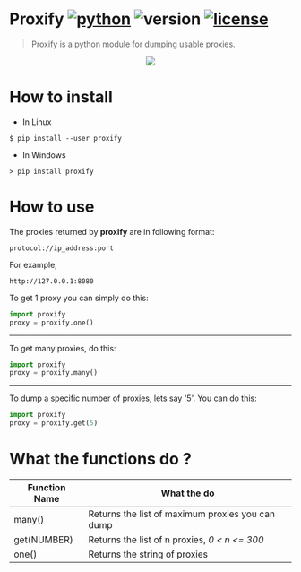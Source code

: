 # Proxify [![python](https://img.shields.io/badge/Python-universal-white.svg?style=style=flat-square)](https://www.python.org/downloads/) ![version](https://img.shields.io/badge/Version-v1_(stable)-blue.svg?style=style=flat-square) [![license](https://img.shields.io/badge/License-GPL_3-orange.svg?style=style=flat-square)](https://github.com/UltimateHacke/XSStrike/blob/master/license.txt)

> Proxify is a python module for dumping usable proxies.

<p align="center">
  <img src="https://i.imgur.com/AidfpCt.png">
</p>

# How to install
+ In Linux
```
$ pip install --user proxify
```
+ In Windows
```
> pip install proxify
```

# How to use

The proxies returned by **proxify** are in following format:
```
protocol://ip_address:port
```
For example,
```
http://127.0.0.1:8080
```
To get 1 proxy you can simply do this:
``` python
import proxify
proxy = proxify.one()
```
--------

To get many proxies, do this:
``` python
import proxify
proxy = proxify.many()
```
------

To dump a specific number of proxies, lets say '5'. You can do this:
``` python
import proxify
proxy = proxify.get(5)
```

# What the functions do ?
|Function Name|What the do|
|----|----|
|many()|Returns the list of maximum proxies you can dump|
|get(NUMBER)|Returns the list of n proxies, _0 < n <= 300_ |
|one()|Returns the string of proxies|

